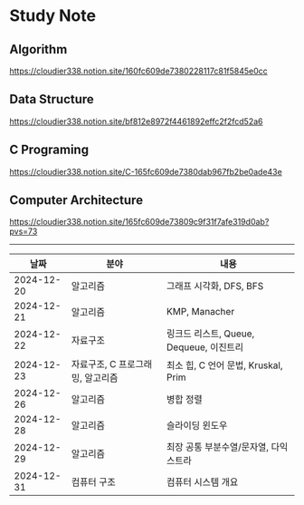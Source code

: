 # Study Note

## Algorithm
https://cloudier338.notion.site/160fc609de7380228117c81f5845e0cc

## Data Structure
https://cloudier338.notion.site/bf812e8972f4461892effc2f2fcd52a6

## C Programing
https://cloudier338.notion.site/C-165fc609de7380dab967fb2be0ade43e

## Computer Architecture
https://cloudier338.notion.site/165fc609de73809c9f31f7afe319d0ab?pvs=73

---

| 날짜 | 분야 | 내용 |
|------|-----|------|
|2024-12-20|알고리즘|그래프 시각화, DFS, BFS|
|2024-12-21|알고리즘|KMP, Manacher|
|2024-12-22|자료구조|링크드 리스트, Queue, Dequeue, 이진트리|
|2024-12-23|자료구조, C 프로그래밍, 알고리즘|최소 힙, C 언어 문법, Kruskal, Prim|
|2024-12-26|알고리즘|병합 정렬|
|2024-12-28|알고리즘|슬라이딩 윈도우|
|2024-12-29|알고리즘|최장 공통 부분수열/문자열, 다익스트라|
|2024-12-31|컴퓨터 구조|컴퓨터 시스템 개요|